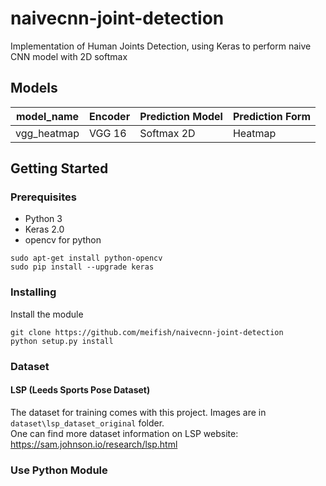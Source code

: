# naivecnn-joint-detection
Implementation of Human Joints Detection, using Keras to perform naive CNN model with 2D softmax

## Models
| model_name       | Encoder           | Prediction Model   | Prediction Form    |
|------------------|-------------------|--------------------|--------------------|
| vgg_heatmap      | VGG 16            | Softmax 2D         | Heatmap            |


## Getting Started

### Prerequisites
* Python 3
* Keras 2.0
* opencv for python

```shell
sudo apt-get install python-opencv
sudo pip install --upgrade keras
```

### Installing

Install the module
```shell
git clone https://github.com/meifish/naivecnn-joint-detection
python setup.py install
```

### Dataset
#### LSP (Leeds Sports Pose Dataset)

The dataset for training comes with this project. Images are in `dataset\lsp_dataset_original` folder. <br>
One can find more dataset information on LSP website: https://sam.johnson.io/research/lsp.html


### Use Python Module
